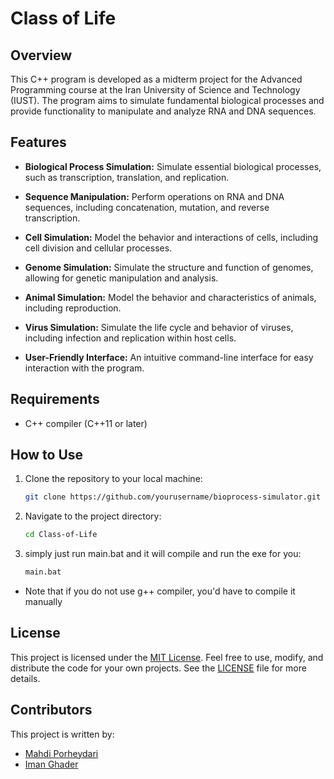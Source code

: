 # Class of Life

## Overview

This C++ program is developed as a midterm project for the Advanced Programming course at the Iran University of Science and Technology (IUST). The program aims to simulate fundamental biological processes and provide functionality to manipulate and analyze RNA and DNA sequences.

## Features

- **Biological Process Simulation:** Simulate essential biological processes, such as transcription, translation, and replication.
  
- **Sequence Manipulation:** Perform operations on RNA and DNA sequences, including concatenation, mutation, and reverse transcription.

- **Cell Simulation:** Model the behavior and interactions of cells, including cell division and cellular processes.

- **Genome Simulation:** Simulate the structure and function of genomes, allowing for genetic manipulation and analysis.

- **Animal Simulation:** Model the behavior and characteristics of animals, including reproduction.

- **Virus Simulation:** Simulate the life cycle and behavior of viruses, including infection and replication within host cells.

- **User-Friendly Interface:** An intuitive command-line interface for easy interaction with the program.

## Requirements

- C++ compiler (C++11 or later)

## How to Use

1. Clone the repository to your local machine:

    ```bash
    git clone https://github.com/yourusername/bioprocess-simulator.git
    ```

2. Navigate to the project directory:

    ```bash
    cd Class-of-Life
    ```

3. simply just run main.bat and it will compile and run the exe for you:

    ```bash
    main.bat
    ```
* Note that if you do not use g++ compiler, you'd have to compile it manually

## License

This project is licensed under the [MIT License](LICENSE). Feel free to use, modify, and distribute the code for your own projects. See the [LICENSE](LICENSE) file for more details.

## Contributors

This project is written by:
- [Mahdi Porheydari](https://github.com/MahdiPorheydarii)
- [Iman Ghader](https://github.com/https://github.com/iman008)


